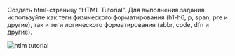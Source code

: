 Создать html-страницу “HTML Tutorial”.
Для выполнения задания используйте как теги физического форматирования (h1-h6, p, span, pre и другие), так и теги логического
форматирования (abbr, code, dfn и другие).

![htlm tutorial](https://user-images.githubusercontent.com/86431195/184502182-e2e4dd01-7359-4993-b974-2f75470d4fca.jpg)
